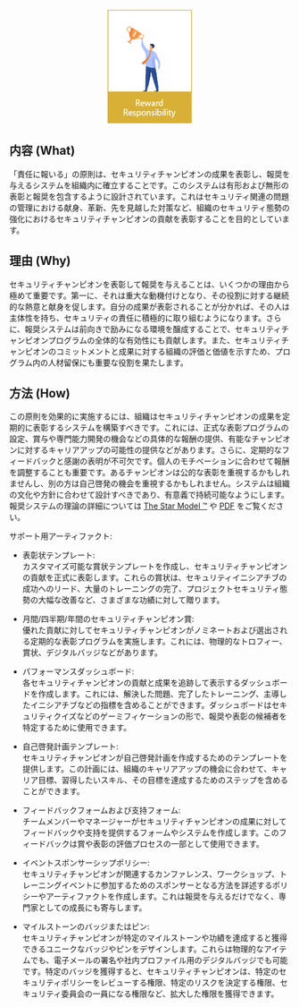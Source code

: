 <p align="center">
  <img src="https://raw.githubusercontent.com/OWASP/Security-Champions/refs/heads/main/docs/assets/images/principles/OWASP%20Security%20Champions%20Manifesto%20icon8.png" /><br>
</p>

## 内容 (What)

「責任に報いる」の原則は、セキュリティチャンピオンの成果を表彰し、報奨を与えるシステムを組織内に確立することです。このシステムは有形および無形の表彰と報奨を包含するように設計されています。これはセキュリティ関連の問題の管理における献身、革新、先を見越した対策など、組織のセキュリティ態勢の強化におけるセキュリティチャンピオンの貢献を表彰することを目的としています。

## 理由 (Why)

セキュリティチャンピオンを表彰して報奨を与えることは、いくつかの理由から極めて重要です。第一に、それは重大な動機付けとなり、その役割に対する継続的な熱意と献身を促します。自分の成果が表彰されることが分かれば、その人は主体性を持ち、セキュリティの責任に積極的に取り組むようになります。さらに、報奨システムは前向きで励みになる環境を醸成することで、セキュリティチャンピオンプログラムの全体的な有効性にも貢献します。また、セキュリティチャンピオンのコミットメントと成果に対する組織の評価と価値を示すため、プログラム内の人材留保にも重要な役割を果たします。

## 方法 (How)

この原則を効果的に実施するには、組織はセキュリティチャンピオンの成果を定期的に表彰するシステムを構築すべきです。これには、正式な表彰プログラムの設定、賞与や専門能力開発の機会などの具体的な報酬の提供、有能なチャンピオンに対するキャリアアップの可能性の提供などがあります。さらに、定期的なフィードバックと感謝の表明が不可欠です。個人のモチベーションに合わせて報酬を調整することも重要です。あるチャンピオンは公的な表彰を重視するかもしれませんし、別の方は自己啓発の機会を重視するかもしれません。システムは組織の文化や方針に合わせて設計すべきであり、有意義で持続可能なようにします。報奨システムの理論の詳細については [The Star Model ™](https://www.jaygalbraith.com/services/star-model) や [PDF](https://jaygalbraith.com/wp-content/uploads/2024/03/StarModel.pdf) をご覧ください。

サポート用アーティファクト:

* 表彰状テンプレート:<br>
カスタマイズ可能な賞状テンプレートを作成し、セキュリティチャンピオンの貢献を正式に表彰します。これらの賞状は、セキュリティイニシアチブの成功へのリード、大量のトレーニングの完了、プロジェクトセキュリティ態勢の大幅な改善など、さまざまな功績に対して贈ります。

* 月間/四半期/年間のセキュリティチャンピオン賞:<br>
優れた貢献に対してセキュリティチャンピオンがノミネートおよび選出される定期的な表彰プログラムを実施します。これには、物理的なトロフィー、賞状、デジタルバッジなどがあります。

* パフォーマンスダッシュボード:<br>
各セキュリティチャンピオンの貢献と成果を追跡して表示するダッシュボードを作成します。これには、解決した問題、完了したトレーニング、主導したイニシアチブなどの指標を含めることができます。ダッシュボードはセキュリティクイズなどのゲーミフィケーションの形で、報奨や表彰の候補者を特定するために使用できます。

* 自己啓発計画テンプレート:<br>
セキュリティチャンピオンが自己啓発計画を作成するためのテンプレートを提供します。この計画には、組織のキャリアアップの機会に合わせて、キャリア目標、習得したいスキル、その目標を達成するためのステップを含めることができます。

* フィードバックフォームおよび支持フォーム:<br>
チームメンバーやマネージャーがセキュリティチャンピオンの成果に対してフィードバックや支持を提供するフォームやシステムを作成します。このフィードバックは賞や表彰の評価プロセスの一部として使用できます。

* イベントスポンサーシップポリシー:<br>
セキュリティチャンピオンが関連するカンファレンス、ワークショップ、トレーニングイベントに参加するためのスポンサーとなる方法を詳述するポリシーやアーティファクトを作成します。これは報奨を与えるだけでなく、専門家としての成長にも寄与します。

* マイルストーンのバッジまたはピン:<br>
セキュリティチャンピオンが特定のマイルストーンや功績を達成すると獲得できるユニークなバッジやピンをデザインします。これらは物理的なアイテムでも、電子メールの署名や社内プロファイル用のデジタルバッジでも可能です。特定のバッジを獲得すると、セキュリティチャンピオンは、特定のセキュリティポリシーをレビューする権限、特定のリスクを決定する権限、セキュリティ委員会の一員になる権限など、拡大した権限を獲得できます。
